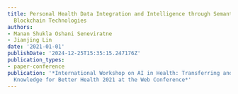 ```yaml
---
title: Personal Health Data Integration and Intelligence through Semantic Web and
  Blockchain Technologies
authors:
- Manan Shukla Oshani Seneviratne
- Jianjing Lin
date: '2021-01-01'
publishDate: '2024-12-25T15:35:15.247176Z'
publication_types:
- paper-conference
publication: '*International Workshop on AI in Health: Transferring and Integrating
  Knowledge for Better Health 2021 at the Web Conference*'
---
```

